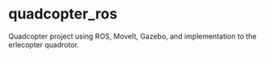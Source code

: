 # quadcopter_ros
Quadcopter project using ROS, MoveIt, Gazebo, and implementation to the erlecopter quadrotor.
